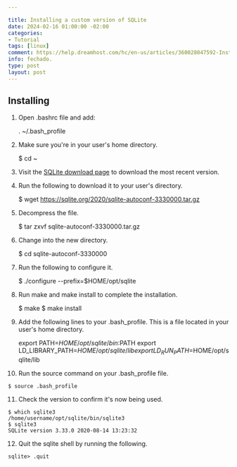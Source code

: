 ```yaml
---

title: Installing a custom version of SQLite
date: 2024-02-16 01:00:00 -02:00
categories:
- Tutorial
tags: [linux]
comment: https://help.dreamhost.com/hc/en-us/articles/360028047592-Installing-a-custom-version-of-SQLite3
info: fechado.
type: post
layout: post
---
```


Installing
----------

1.  Open .bashrc file and add:

    . ~/.bash_profile

2.  Make sure you're in your user's home directory.
    
    $ cd ~
    
3.  Visit the [SQLite download page]("https://sqlite.org/download.html") to download the most recent version.

4.  Run the following to download it to your user's directory.
    
    $ wget https://sqlite.org/2020/sqlite-autoconf-3330000.tar.gz
    
5.  Decompress the file.
    
    $ tar zxvf sqlite-autoconf-3330000.tar.gz
    
6.  Change into the new directory.
    
    $ cd sqlite-autoconf-3330000
    
7.  Run the following to configure it.
    
    $ ./configure --prefix=$HOME/opt/sqlite
    
8.  Run make and make install to complete the installation.
    
    $ make
    $ make install
    
9.  Add the following lines to your .bash_profile. This is a file located in your user's home directory.
    
    export PATH=$HOME/opt/sqlite/bin:$PATH
    export LD_LIBRARY_PATH=$HOME/opt/sqlite/lib
    export LD_RUN_PATH=$HOME/opt/sqlite/lib
    
10.  Run the source command on your .bash_profile file.
    
    $ source .bash_profile
    
11.  Check the version to confirm it's now being used.
    
    $ which sqlite3
    /home/username/opt/sqlite/bin/sqlite3
    $ sqlite3
    SQLite version 3.33.0 2020-08-14 13:23:32
    
12.  Quit the sqlite shell by running the following.
    
    sqlite> .quit

